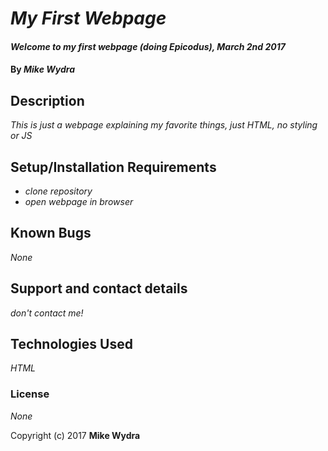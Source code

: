 # _My First Webpage_

#### _Welcome to my first webpage (doing Epicodus), March 2nd 2017_

#### By _Mike Wydra_

## Description

_This is just a webpage explaining my favorite things, just HTML, no styling or JS_

## Setup/Installation Requirements

* _clone repository_
* _open webpage in browser_

## Known Bugs

_None_

## Support and contact details

_don't contact me!_

## Technologies Used

_HTML_

### License

*None*

Copyright (c) 2017 **Mike Wydra**
